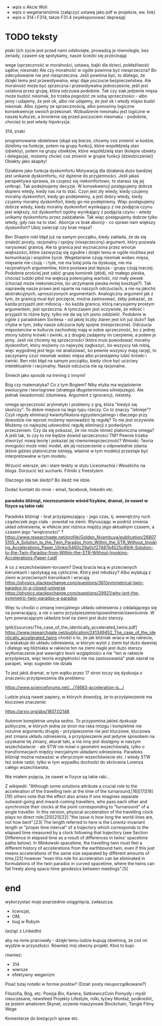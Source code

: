 - wpis o Akcie Woli
- wpis o wegetarianiźmie (załączyć ustawę jako pdf w projekcie, ew. link)
- wpis o 314 i F314, takze F31.4 (wyeksponować depresję)

# TODO teksty

ptaki (ich życie jest przed nami odsłonięte, prowadzą je równolegle, bez żenady, czasem się spotykamy, nasze ścieżki się przecinają)


wege (sprzeczność w moralności, ustawa, bajki dla dzieci, pobłażliwość sądów, niesmak)
Ale czy moralność w ogóle powinna być niesprzeczna? Bo zdecydowanie nie jest niesprzeczna. Jeśli powinna być, to dlatego, że dzięki temu jest przewidywalna, więc daje poczucie bezpieczeństwa. Ale moralność może być sprzeczna i przewidywalna jednocześnie, jeśli jest ustalona przez grupę, która odczuwa podobnie. Tak czy siak jedzenie mięsa może budzić niesmak, bo trzeba pogodzić ze sobą sprzeczności - albo jemy i udajemy, że jest ok, albo nie udajemy, że jest ok i wtedy mięso budzi niesmak. Albo żyjemy ze sprzecznością, albo ponosimy logiczne konsekwencje swoich przekonań. Wzbudzenie niesmaku jest logiczne w naszej kulturze, a bronienie się przed poczuciem niesmaku - podobnie, chociaż to jest wtedy hipokryzja.


314, znaki


programowanie obiektowe (skąd się bierze, chcemy coś zmienić w kodzie, dzielimy na funkcje, potem na grupy funkcji,
które współdzielą stan (obiekty), potem na grupy obiektów, które współdzielą stan (kolejne obiekty i delegacja), możemy chcieć coś zmienić w grupie funkcji (dziedziczenie))
Obiekty jako akapity!

Działanie jako funkcja dyskomfortu
Motywacją dla działania dużo bardziej jest unikanie dyskomfortu, niż dążenie do przyjemności. Jeśli jakaś perspektywa sprawia, że czujesz się niekomfortowo, to starasz się jej uniknąć. Tak podejmujemy decyzje.
W konsekwencji postępujemy dobrze dopiero wtedy, kiedy nas na to stać. Czyn jest zły wtedy, kiedy czujemy moralny dyskomfort, kiedy go podejmiemy, a jest dobry wtedy, kiedy czujemy moralny dyskomfort, kiedy go nie podejmiemy. Więc postępujemy dobrze wtedy, kiedy moralny dyskomfort wynikający z nie podjęcia czynu jest większy, niż dyskomfort ogólny wynikający z podjęcia czynu - wtedy unikamy dyskomfortu przez zadziałanie. Tak więc postępujemy dobrze tylko wtedy, gdy nas na to stać.
Aborcja vs brak aborcji - co sprawi nam większy dyskomfort? Ubój zwierząt czy brak mięsa?


Ben Shapiro robi błąd już na samym początku, kiedy zakłada, że da się znaleźć prosty, racjonalny i spójny (niesprzeczny) argument, który pozwala narysować granicę. Ale ta granica jest wyznaczona przez emocje większości, które zazwyczaj się zgodne i dzięki temu w ogóle możliwa jest komunikacja i wspólne życie. Wegetarianie czują niesmak wobec mięsa, mięsanie nie czują - i tyle, nie ma tutaj pola na dyskusję, nie ma racjonalnych argumentów, która postawa jest lepsza - grupy czują inaczej. Podobnie prościej jest zabić grupę komórek (płód), niż małego pieska, chociaż ludzki płód ma większą potencjalną wartość, niż mały piesek (chociaż może niekoniecznie, bo utrzymanie pieska mniej kosztuje?). Tak naprawdę nasze prawo jest oparte na naszych odczuciach, a nie na jakichś abstrakcyjnych, uproszczonych argumentach. Analogiczny argument jak z tym, że granicą musi być poczęcie, można zastosować, żeby pokazać, że każda przyjaźń jest miłością - bo każda granica, którą narysujemy prostym argumentem, jest sprzeczna. A tymczasem jest oczywiste, że miłość i przyjaźń to różne byty, tylko nie da się ich jasno oddzielić. Podobnie w ogóle z paradoksem Soritesa - od jakiej liczby ziaren jest ich już dużo?
Sęk chyba w tym, żeby nasze odczucia były spójne (niesprzeczne). Odczucia mięsożerców w kulturze zachodniej mają w sobie sprzeczność, bo z jednej strony lubimy krówki i świnki, a z drugiej zadajemy im cierpienie, a potem je jemy. Jeśli nie chcemy tej sprzeczności (która musi powodować moralny dyskomfort, który możemy co najwyżej zagłuszyć, bo wszyscy tak robią, więc wygodniej jest tego nie analizować, bo pewnie wszyscy mają rację), to zaczynamy czuć niesmak wobec mięsa albo przestajemy lubić krówki i świnki.
Ben robi błąd na samym początku, kiedy chce być uczciwy intelektualnie i racjonalny. Nasze odczucia nie są racjonalne.


Śmiech jako sposób na trening z innymi!


Bóg czy matematyka?
Co z tym Bogiem? Niby etyka ma wyjaśnienie ewolucyjne i teoriogrowe (strategia długoterminowa silniejszego). Ale jednak świadomość zdumiewa. Argument z ignorancji, niestety.


omega sprzeczność arytmetyki i problemy z grą, która "kiedyś się skończy". To dobre miejsce na tego typu rzeczy.
Co to znaczy "istnieje"? Czyli reguły eliminacji kwantyfikatora egzystencjalnego i dlaczego przy dowodzie nie wprost możemy wprowadzić tę regułę? To nie jest oczywiste. Możemy co najwyżej udowodnić regułę eliminacji z podwójnym przeczeniem.
Czy da się pokazać, że nie może istnieć platoniczna omega? A jeśli tak, to czy to nie będzie dowód sprzeczności TM? Pewnie trzeba stworzyć nową teorię i pokazać jej równoniesprzeczność?
Wnioski: Teoria mnogości może mieć model, ale jej rozszerzenie o odpowiednie zdania (które gdzieś platonicznie istnieją, właśnie w tym modelu) przestaje być interpretowalne w tym modelu.


Wrzucić wiersze, ale i stare teskty w stylu Liceomachia i Weselicho na bloga.
Dorzucić też sucharki.
Filmiki z freestylem

Dlaczego Ida tak śledzi?
Bo śledź nie idzie.

Dodać kontakt do mnie - email, facebook, linkedin etc.

#### paradoks bliźniąt, niezrozumienie wśród fizyków, dramat, że nawet w fizyce są takie raki

Paradoks bliźniąt - brat przyśpieszający - jego czas, tj. wewnętrzny ruch cząsteczek jego ciała - powstał na ziemi. Wyruszając w podróż zmienia układ odniesienia, w efekcie jest różnica między jego aktualnym czasem, a czasem jego "wnętrzności" ? 
https://www.researchgate.net/profile/Golden_Nyambuya/publication/268075105_A_Solution_to_the_Twin_Paradox_from_Within_the_STR_Without_Invoking_Accelerations_Paper_I/links/5460c29a0cf27487b4525c89/A-Solution-to-the-Twin-Paradox-from-Within-the-STR-Without-Invoking-Accelerations-Paper-I.pdf

A co z wszechświatem-torusem? Dwaj bracia lecą w przeciwnych kierunkach i spotykają się cyklicznie. Który jest młodszy?
Albo wylatują z ziemi w przeciwnych kierunkach i wracają
https://physics.stackexchange.com/questions/361/symmetrical-twin-paradox-in-a-closed-universe
https://physics.stackexchange.com/questions/29921/why-isnt-the-symmetric-twin-paradox-a-paradox

Więc tu chodzi o zmianę inercjalnego układu odniesienia z oddalającego się na powracający, a nie o samo przyśpieszenie/spowolnienie/zawrócenie. W tym powracającym układzie brat na ziemi jest dużo starszy.
<!-- ptak na parapecie, SĄ 3 UKŁADY ODNIESIENIA, JEDEN Z BRACI ZMIENIA UKŁADY -->
(plik)[sources/The_case_of_the_identically_accelerated_twins.pdf]
https://www.researchgate.net/publication/241349452_The_case_of_the_identically_accelerated_twins
chodzi o to, że jak bliźniak wraca w tej rakiecie, to wskakuje do układu odniesienia, w którym wylot z ziemi był dużo dawniej
i dlatego wg bliźniaka w rakiecie ten na ziemi nagle jest dużo starszy
wytłumaczenie jest wewnątrz teorii względności
a nie "ten w rakiecie przyśpiesza, więc teoria względności nie ma zastosowania"
ptak nasrał na parapet, więc sugester nie działa

To jest jakiś dramat, w tym wątku przez 17 stron toczy się dyskusja o znaczeniu przyśpieszenia dla problemu:

https://www.scienceforums.net/.../74683-acceleration-is.../

Ludzie piszą nawet papiery, w których dowodzą, że to przyśpieszenie ma kluczowe znaczenie:

https://arxiv.org/abs/1807.02148

Autorom kompletnie umyka sedno. To przypomina jakieś dyskusje polityczne, w których jedna ze stron ma raka mózgu i kompletnie nie rozumie argumentu drugiej - przyśpieszenie nie jest kluczowe, kluczowa jest zmiana układu odniesienia, a przyśpieszenie jest jedynie sposobem na uzyskanie tej zmiany, akurat taki, a nie inny jest dostępny w naszym wszechświecie - ale STW nie mówi o geometrii wszechświata, tylko o transformacjach między inercjalnymi układami odniesienia. Paradoks bliźniąt można rozważać w sferycznym wszechświecie etc. i wtedy STW też sobie radzi, tylko w tym wypadku dochodzi do skrócenia Lorenza całego wszechświata.

Nie miałem pojęcia, że nawet w fizyce są takie raki...

Z wikipedii:
"Although some solutions attribute a crucial role to the acceleration of the travelling twin at the time of the turnaround,[16][17][18][19] others note that the effect also arises if one imagines separate outward-going and inward-coming travellers, who pass each other and synchronize their clocks at the point corresponding to "turnaround" of a single traveller. In this version, physical acceleration of the travelling clock plays no direct role;[20][21][22] "the issue is how long the world-lines are, not how bent".[23] The length referred to here is the Lorentz-invariant length or "proper time interval" of a trajectory which corresponds to the elapsed time measured by a clock following that trajectory (see Section Difference in elapsed time as a result of differences in twins' spacetime paths below). In Minkowski spacetime, the travelling twin must feel a different history of accelerations from the earthbound twin, even if this just means accelerations of the same size separated by different amounts of time,[23] however "even this role for acceleration can be eliminated in formulations of the twin paradox in curved spacetime, where the twins can fall freely along space-time geodesics between meetings".[5]

# end

wykorzystać moje poprzednie osiągnięcia, zwłaszcza:
- licencjat, 
- OM, 
- bug w Rubym

(wziąć z LinkedIn)

aby na mnie pracowały - dzięki temu ludzie kupują obietnicę, że coś mi wyjdzie w przyszłości.
Również mój obecny projekt. Ktoś to kupi.

również: 
- 314
- wiersze
- efektywny weganizm

Pisać tutaj notatki w formie postów? (Dział: posty nieuporządkowane?)


Filozofia, Bóg, etc.
Poezja
Bio, Kariera, SatkiewiczCoin
Pomysły i myśli nieuczesane, newsfeed
Projekty
Lifestyle, rolki, łyżwy
Montaż, podkreślić, ze jestem amatorem
Skynet, uczenie maszynowe
Blockchain, Tangle
Filmy
Wege

Komentarze do bieżących spraw etc. 